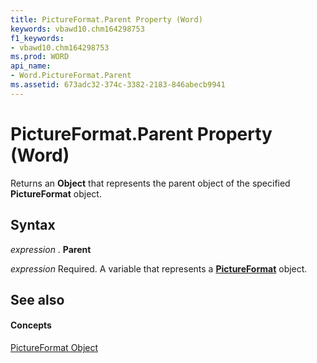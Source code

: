 ```yaml
---
title: PictureFormat.Parent Property (Word)
keywords: vbawd10.chm164298753
f1_keywords:
- vbawd10.chm164298753
ms.prod: WORD
api_name:
- Word.PictureFormat.Parent
ms.assetid: 673adc32-374c-3382-2183-846abecb9941
---
```



# PictureFormat.Parent Property (Word)

Returns an  **Object** that represents the parent object of the specified **PictureFormat** object.


## Syntax

 _expression_ . **Parent**

 _expression_ Required. A variable that represents a **[PictureFormat](pictureformat-object-word.md)** object.


## See also


#### Concepts


[PictureFormat Object](pictureformat-object-word.md)

